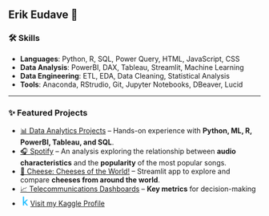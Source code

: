 ## Erik Eudave 🤖

### 🛠️ Skills  
- **Languages**: Python, R, SQL, Power Query, HTML, JavaScript, CSS
- **Data Analysis**: PowerBI, DAX, Tableau, Streamlit, Machine Learning
- **Data Engineering**: ETL, EDA, Data Cleaning, Statistical Analysis  
- **Tools**: Anaconda, RStrudio, Git, Jupyter Notebooks, DBeaver, Lucid  

---  

### ✨ Featured Projects  
- [📊 Data Analytics Projects](../../../Data-Analytics-Projects/) – Hands-on experience with **Python, ML, R, PowerBI, Tableau, and SQL**. 
- [🎧 Spotify](.../../../../Spotify-Analysis) –  An analysis exploring the relationship between **audio characteristics** and the **popularity** of the most popular songs.  
- [🧀 Cheese: Cheeses of the World!](../../../Cheese/) –  Streamlit app to explore and compare **cheeses from around the world**.  
- [📈 Telecommunications Dashboards](../../../Telecom-Dashboards/) – **Key metrics** for decision-making   
- [<img src="k_icon.png" alt="Kaggle Logo" width="20"/>](https://www.kaggle.com/erikeudave)[Visit my Kaggle Profile](https://www.kaggle.com/erikeudave)





